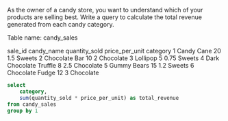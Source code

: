 As the owner of a candy store, you want to understand which of your products are selling best. Write a query to calculate the total revenue generated from each candy category.

Table name: candy_sales

sale_id	candy_name	quantity_sold	price_per_unit	category
1	Candy Cane	20	1.5	Sweets
2	Chocolate Bar	10	2	Chocolate
3	Lollipop	5	0.75	Sweets
4	Dark Chocolate Truffle	8	2.5	Chocolate
5	Gummy Bears	15	1.2	Sweets
6	Chocolate Fudge	12	3	Chocolate



```sql
select
    category,
    sum(quantity_sold * price_per_unit) as total_revenue
from candy_sales
group by 1
```